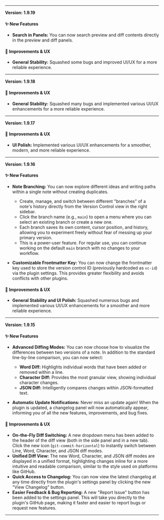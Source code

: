 ***

**Version: 1.9.19**

#### ✨ New Features

*   **Search in Panels:** You can now search preview and diff contents directly in the preview and diff panels.

#### 🎨 Improvements & UX

*   **General Stability:** Squashed some bugs and improved UI/UX for a more reliable experience.

***

**Version: 1.9.18**

#### 🎨 Improvements & UX

*   **General Stability:** Squashed many bugs and implemented various UI/UX enhancements for a more reliable experience.

***

**Version: 1.9.17**

#### 🎨 Improvements & UX

*   **UI Polish:** Implemented various UI/UX enhancements for a smoother, modern, and more reliable experience.

***

**Version: 1.9.16**
#### ✨ New Features

*   **Note Branching:** You can now explore different ideas and writing paths within a single note without creating duplicates.
    *   Create, manage, and switch between different "branches" of a note's history directly from the Version Control view in the right sidebar.
    *   Click the branch name (e.g., `main`) to open a menu where you can select an existing branch or create a new one.
    *   Each branch saves its own content, cursor position, and history, allowing you to experiment freely without fear of messing up your primary version.
    *   This is a power-user feature. For regular use, you can continue working on the default `main` branch with no changes to your workflow.

*   **Customizable Frontmatter Key:** You can now change the frontmatter key used to store the version control ID (previously hardcoded as `vc-id`) via the plugin settings. This provides greater flexibility and avoids conflicts with other plugins.

#### 🎨 Improvements & UX

*   **General Stability and UI Polish:** Squashed numerous bugs and implemented various UI/UX enhancements for a smoother and more reliable experience.

***

**Version: 1.9.15**
#### ✨ New Features

*   **Advanced Diffing Modes:** You can now choose how to visualize the differences between two versions of a note. In addition to the standard line-by-line comparison, you can now select:
    *   **Word Diff:** Highlights individual words that have been added or removed within a line.
    *   **Character Diff:** Provides the most granular view, showing individual character changes.
    *   **JSON Diff:** Intelligently compares changes within JSON-formatted text.

*   **Automatic Update Notifications:** Never miss an update again! When the plugin is updated, a changelog panel will now automatically appear, informing you of all the new features, improvements, and bug fixes.

#### 🎨 Improvements & UX

*   **On-the-Fly Diff Switching:** A new dropdown menu has been added to the header of the diff view (both in the side panel and in a new tab). Click the new icon (`git-commit-horizontal`) to instantly switch between Line, Word, Character, and JSON diff modes.
*   **Unified Diff View:** The new Word, Character, and JSON diff modes are displayed in a unified format, highlighting changes inline for a more intuitive and readable comparison, similar to the style used on platforms like GitHub.
*   **Quick Access to Changelog:** You can now view the latest changelog at any time directly from the plugin's settings panel by clicking the new "View Changelog" button.
*   **Easier Feedback & Bug Reporting:** A new "Report Issue" button has been added to the settings panel. This will take you directly to the plugin's GitHub page, making it faster and easier to report bugs or request new features.

***
